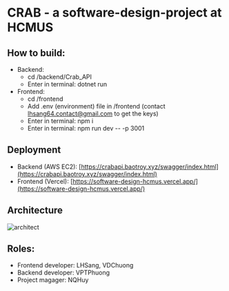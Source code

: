 # CRAB - a software-design-project at HCMUS

## How to build:

- Backend: 
  - cd /backend/Crab_API
  - Enter in terminal: dotnet run
- Frontend: 
  - cd /frontend
  - Add .env (environment) file in /frontend (contact [lhsang64.contact@gmail.com](mailto:lhsang64.contact@gmail.com) to get the keys)
  - Enter in terminal: npm i
  - Enter in terminal: npm run dev -- -p 3001

## Deployment

- Backend (AWS EC2): [https://crabapi.baotroy.xyz/swagger/index.html](https://crabapi.baotroy.xyz/swagger/index.html)
- Frontend (Vercel): [https://software-design-hcmus.vercel.app/](https://software-design-hcmus.vercel.app/)

## Architecture

![architect](https://github.com/LHSang6403/software-design-project/assets/88763282/4f2bb217-d3a0-48fb-9d19-fdc73695c103)

## Roles:
- Frontend developer: LHSang, VDChuong
- Backend developer: VPTPhuong
- Project magager: NQHuy

